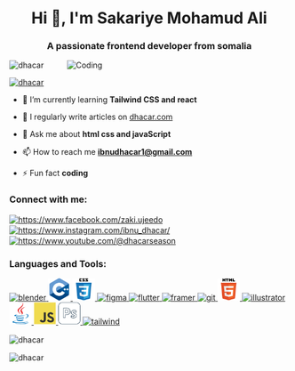 <h1 align="center">Hi 👋, I'm Sakariye Mohamud Ali</h1>
<h3 align="center">A passionate frontend developer from somalia</h3>
<img align="right" alt="Coding" width="400" src=["https://cdn.dribbble.com/users/116207..."](https://www.google.com/imgres?q=animated%20coding%20gif&imgurl=https%3A%2F%2Fmedia.licdn.com%2Fdms%2Fimage%2Fv2%2FD5622AQG25wZZR8ISMA%2Ffeedshare-shrink_2048_1536%2Ffeedshare-shrink_2048_1536%2F0%2F1721657503896%3Fe%3D2147483647%26v%3Dbeta%26t%3DBEYcudUkOaCcBKaTY-A1XKQpOs91LEecfCldFJ_2dsc&imgrefurl=https%3A%2F%2Fwww.linkedin.com%2Fposts%2Fmanimaranr_v2soft-azurenet-sapibpabap-activity-7221154969138122753-rOO9&docid=Av5ZyWSP8VzP5M&tbnid=sgHlahCx9OOyOM&vet=12ahUKEwi95e6piuiJAxX0gf0HHey3MUw4ChAzegQIZBAA..i&w=640&h=640&hcb=2&ved=2ahUKEwi95e6piuiJAxX0gf0HHey3MUw4ChAzegQIZBAA#imgrc=sgHlahCx9OOyOM&imgdii=6_7BCMkOF0X1vM)>

<p align="left"> <img src="https://komarev.com/ghpvc/?username=dhacar&label=Profile%20views&color=0e75b6&style=flat" alt="dhacar" /> </p>

<p align="left"> <a href="https://github.com/ryo-ma/github-profile-trophy"><img src="https://github-profile-trophy.vercel.app/?username=dhacar" alt="dhacar" /></a> </p>

- 🌱 I’m currently learning **Tailwind CSS and react**

- 📝 I regularly write articles on [dhacar.com](dhacar.com)

- 💬 Ask me about **html css and javaScript**

- 📫 How to reach me **ibnudhacar1@gmail.com**

- ⚡ Fun fact **coding**

<h3 align="left">Connect with me:</h3>
<p align="left">
<a href="https://fb.com/https://www.facebook.com/zaki.ujeedo" target="blank"><img align="center" src="https://raw.githubusercontent.com/rahuldkjain/github-profile-readme-generator/master/src/images/icons/Social/facebook.svg" alt="https://www.facebook.com/zaki.ujeedo" height="30" width="40" /></a>
<a href="https://instagram.com/https://www.instagram.com/ibnu_dhacar/" target="blank"><img align="center" src="https://raw.githubusercontent.com/rahuldkjain/github-profile-readme-generator/master/src/images/icons/Social/instagram.svg" alt="https://www.instagram.com/ibnu_dhacar/" height="30" width="40" /></a>
<a href="https://www.youtube.com/c/https://www.youtube.com/@dhacarseason" target="blank"><img align="center" src="https://raw.githubusercontent.com/rahuldkjain/github-profile-readme-generator/master/src/images/icons/Social/youtube.svg" alt="https://www.youtube.com/@dhacarseason" height="30" width="40" /></a>
</p>

<h3 align="left">Languages and Tools:</h3>
<p align="left"> <a href="https://www.blender.org/" target="_blank" rel="noreferrer"> <img src="https://download.blender.org/branding/community/blender_community_badge_white.svg" alt="blender" width="40" height="40"/> </a> <a href="https://www.w3schools.com/cpp/" target="_blank" rel="noreferrer"> <img src="https://raw.githubusercontent.com/devicons/devicon/master/icons/cplusplus/cplusplus-original.svg" alt="cplusplus" width="40" height="40"/> </a> <a href="https://www.w3schools.com/css/" target="_blank" rel="noreferrer"> <img src="https://raw.githubusercontent.com/devicons/devicon/master/icons/css3/css3-original-wordmark.svg" alt="css3" width="40" height="40"/> </a> <a href="https://www.figma.com/" target="_blank" rel="noreferrer"> <img src="https://www.vectorlogo.zone/logos/figma/figma-icon.svg" alt="figma" width="40" height="40"/> </a> <a href="https://flutter.dev" target="_blank" rel="noreferrer"> <img src="https://www.vectorlogo.zone/logos/flutterio/flutterio-icon.svg" alt="flutter" width="40" height="40"/> </a> <a href="https://www.framer.com/" target="_blank" rel="noreferrer"> <img src="https://www.vectorlogo.zone/logos/framer/framer-icon.svg" alt="framer" width="40" height="40"/> </a> <a href="https://git-scm.com/" target="_blank" rel="noreferrer"> <img src="https://www.vectorlogo.zone/logos/git-scm/git-scm-icon.svg" alt="git" width="40" height="40"/> </a> <a href="https://www.w3.org/html/" target="_blank" rel="noreferrer"> <img src="https://raw.githubusercontent.com/devicons/devicon/master/icons/html5/html5-original-wordmark.svg" alt="html5" width="40" height="40"/> </a> <a href="https://www.adobe.com/in/products/illustrator.html" target="_blank" rel="noreferrer"> <img src="https://www.vectorlogo.zone/logos/adobe_illustrator/adobe_illustrator-icon.svg" alt="illustrator" width="40" height="40"/> </a> <a href="https://www.java.com" target="_blank" rel="noreferrer"> <img src="https://raw.githubusercontent.com/devicons/devicon/master/icons/java/java-original.svg" alt="java" width="40" height="40"/> </a> <a href="https://developer.mozilla.org/en-US/docs/Web/JavaScript" target="_blank" rel="noreferrer"> <img src="https://raw.githubusercontent.com/devicons/devicon/master/icons/javascript/javascript-original.svg" alt="javascript" width="40" height="40"/> </a> <a href="https://www.photoshop.com/en" target="_blank" rel="noreferrer"> <img src="https://raw.githubusercontent.com/devicons/devicon/master/icons/photoshop/photoshop-line.svg" alt="photoshop" width="40" height="40"/> </a> <a href="https://tailwindcss.com/" target="_blank" rel="noreferrer"> <img src="https://www.vectorlogo.zone/logos/tailwindcss/tailwindcss-icon.svg" alt="tailwind" width="40" height="40"/> </a> </p>

<p><img align="center" src="https://github-readme-stats.vercel.app/api/top-langs?username=dhacar&show_icons=true&locale=en&layout=compact" alt="dhacar" /></p>

<p><img align="center" src="https://github-readme-streak-stats.herokuapp.com/?user=dhacar&" alt="dhacar" /></p>
